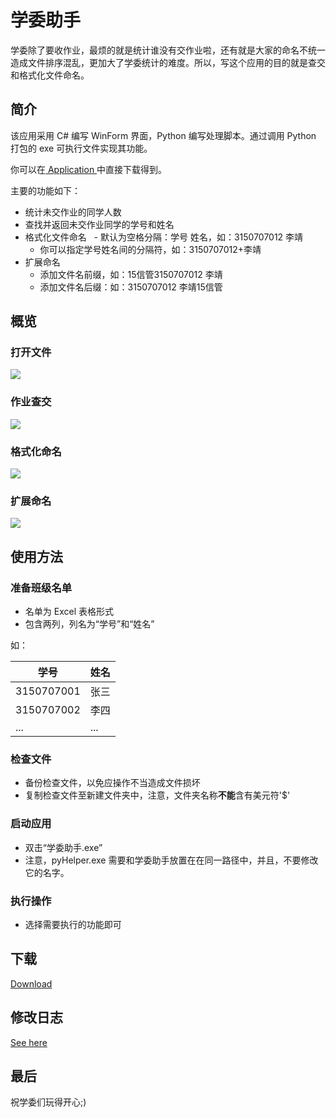 # 学委助手

学委除了要收作业，最烦的就是统计谁没有交作业啦，还有就是大家的命名不统一造成文件排序混乱，更加大了学委统计的难度。所以，写这个应用的目的就是查交和格式化文件命名。

## 简介
该应用采用 C# 编写 WinForm 界面，Python 编写处理脚本。通过调用 Python 打包的 exe 可执行文件实现其功能。

你可以在[ Application ](https://github.com/jl223vy/Helper_for_CommissaryInChargeOfStudies/tree/master/Application) 中直接下载得到。

主要的功能如下：

- 统计未交作业的同学人数
- 查找并返回未交作业同学的学号和姓名
- 格式化文件命名
   - 默认为空格分隔：学号 姓名，如：3150707012 李靖
   - 你可以指定学号姓名间的分隔符，如：3150707012+李靖
- 扩展命名
   - 添加文件名前缀，如：15信管3150707012 李靖
   - 添加文件名后缀：如：3150707012 李靖15信管

## 概览

### 打开文件
![](https://github.com/jl223vy/Helper_for_CommissaryInChargeOfStudies/raw/master/Preview/openFile.gif)

### 作业查交

![](https://github.com/jl223vy/Helper_for_CommissaryInChargeOfStudies/raw/master/Preview/checkStu.gif)

### 格式化命名

![](https://github.com/jl223vy/Helper_for_CommissaryInChargeOfStudies/raw/master/Preview/renameBasic.gif)

### 扩展命名

![](https://github.com/jl223vy/Helper_for_CommissaryInChargeOfStudies/raw/master/Preview/renameEx.gif)

## 使用方法

### 准备班级名单
- 名单为 Excel 表格形式
- 包含两列，列名为“学号”和“姓名”

如：

|学号|姓名|
|---|---|
|3150707001|张三|
|3150707002|李四|
|...|...|

### 检查文件

- 备份检查文件，以免应操作不当造成文件损坏
- 复制检查文件至新建文件夹中，注意，文件夹名称**不能**含有美元符'$'

### 启动应用
- 双击“学委助手.exe”
- 注意，pyHelper.exe 需要和学委助手放置在在同一路径中，并且，不要修改它的名字。

### 执行操作
- 选择需要执行的功能即可

## 下载

[Download](https://github.com/jl223vy/Helper_for_CommissaryInChargeOfStudies/raw/master/%E5%AD%A6%E5%A7%94%E5%8A%A9%E6%89%8Bv1.1.zip)

## 修改日志

[See here](https://github.com/jl223vy/Helper_for_CommissaryInChargeOfStudies/blob/master/Docs/Change%20Logs.md)

## 最后

祝学委们玩得开心;)




